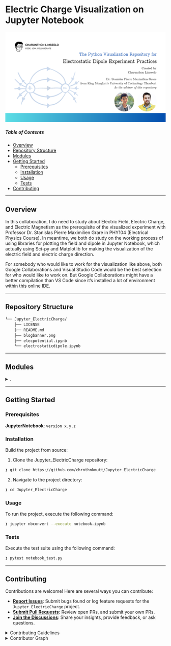 # Electric Charge Visualization on Jupyter Notebook

![](blogbanner.png)

#####  Table of Contents

- [ Overview](#-overview)
- [ Repository Structure](#-repository-structure)
- [ Modules](#-modules)
- [ Getting Started](#-getting-started)
    - [ Prerequisites](#-prerequisites)
    - [ Installation](#-installation)
    - [ Usage](#-usage)
    - [ Tests](#-tests)
- [ Contributing](#-contributing)
---

##  Overview

In this collaboration, I do need to study about Electric Field, Electric Charge, and Electric Magnetism as the prerequisite of the visualized experiment with Professor Dr. Stanislas Pierre Maximilien Grare in PHY104 (Electrical Physics Course). In meantime, we both do study on the working process of using libraries for plotting the field and dipole in Jupyter Notebook, which actually using Sci-py and Matplotlib for making the visualization of the electric field and electric charge direction.

For somebody who would like to work for the visualization like above, both Google Collaborations and Visual Studio Code would be the best selection for who would like to work on. But Google Collaborations might have a better compilation than VS Code since it’s installed a lot of environment within this online IDE.

---

##  Repository Structure

```sh
└── Jupyter_ElectricCharge/
    ├── LICENSE
    ├── README.md
    ├── blogbanner.png
    ├── elecpotential.ipynb
    └── electrostaticdipole.ipynb
```

---

##  Modules

<details closed><summary>.</summary>

| File | Summary |
| --- | --- |
| [elecpotential.ipynb](https://github.com/chrnthnkmutt/Jupyter_ElectricCharge/blob/main/elecpotential.ipynb) | <code>❯ REPLACE-ME</code> |
| [electrostaticdipole.ipynb](https://github.com/chrnthnkmutt/Jupyter_ElectricCharge/blob/main/electrostaticdipole.ipynb) | <code>❯ REPLACE-ME</code> |

</details>

---

##  Getting Started

###  Prerequisites

**JupyterNotebook**: `version x.y.z`

###  Installation

Build the project from source:

1. Clone the Jupyter_ElectricCharge repository:
```sh
❯ git clone https://github.com/chrnthnkmutt/Jupyter_ElectricCharge
```

2. Navigate to the project directory:
```sh
❯ cd Jupyter_ElectricCharge
```

###  Usage

To run the project, execute the following command:

```sh
❯ jupyter nbconvert --execute notebook.ipynb
```

###  Tests

Execute the test suite using the following command:

```sh
❯ pytest notebook_test.py
```

---

##  Contributing

Contributions are welcome! Here are several ways you can contribute:

- **[Report Issues](https://github.com/chrnthnkmutt/Jupyter_ElectricCharge/issues)**: Submit bugs found or log feature requests for the `Jupyter_ElectricCharge` project.
- **[Submit Pull Requests](https://github.com/chrnthnkmutt/Jupyter_ElectricCharge/blob/main/CONTRIBUTING.md)**: Review open PRs, and submit your own PRs.
- **[Join the Discussions](https://github.com/chrnthnkmutt/Jupyter_ElectricCharge/discussions)**: Share your insights, provide feedback, or ask questions.

<details closed>
<summary>Contributing Guidelines</summary>

1. **Fork the Repository**: Start by forking the project repository to your github account.
2. **Clone Locally**: Clone the forked repository to your local machine using a git client.
   ```sh
   git clone https://github.com/chrnthnkmutt/Jupyter_ElectricCharge
   ```
3. **Create a New Branch**: Always work on a new branch, giving it a descriptive name.
   ```sh
   git checkout -b new-feature-x
   ```
4. **Make Your Changes**: Develop and test your changes locally.
5. **Commit Your Changes**: Commit with a clear message describing your updates.
   ```sh
   git commit -m 'Implemented new feature x.'
   ```
6. **Push to github**: Push the changes to your forked repository.
   ```sh
   git push origin new-feature-x
   ```
7. **Submit a Pull Request**: Create a PR against the original project repository. Clearly describe the changes and their motivations.
8. **Review**: Once your PR is reviewed and approved, it will be merged into the main branch. Congratulations on your contribution!
</details>

<details closed>
<summary>Contributor Graph</summary>
<br>
<p align="left">
   <a href="https://github.com{/chrnthnkmutt/Jupyter_ElectricCharge/}graphs/contributors">
      <img src="https://contrib.rocks/image?repo=chrnthnkmutt/Jupyter_ElectricCharge">
   </a>
</p>
</details>
